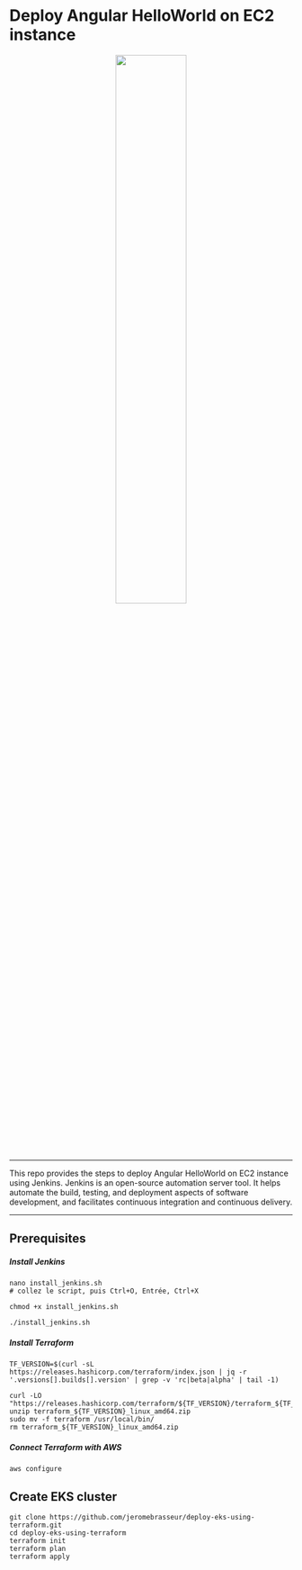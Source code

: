 # Deploy Angular HelloWorld on EC2 instance

<p align="center"><img src="img/EKS-Terraform.jpg" width="50%"></p>

----

This repo provides the steps to deploy Angular HelloWorld on EC2 instance using Jenkins. Jenkins is an open-source automation server tool. It helps automate the build, testing, and deployment aspects of software development, and facilitates continuous integration and continuous delivery.

----

## Prerequisites

##### Install Jenkins

```
nano install_jenkins.sh
# collez le script, puis Ctrl+O, Entrée, Ctrl+X

chmod +x install_jenkins.sh

./install_jenkins.sh
```

##### Install Terraform

```
TF_VERSION=$(curl -sL https://releases.hashicorp.com/terraform/index.json | jq -r '.versions[].builds[].version' | grep -v 'rc|beta|alpha' | tail -1)

curl -LO "https://releases.hashicorp.com/terraform/${TF_VERSION}/terraform_${TF_VERSION}_linux_amd64.zip"
unzip terraform_${TF_VERSION}_linux_amd64.zip
sudo mv -f terraform /usr/local/bin/
rm terraform_${TF_VERSION}_linux_amd64.zip
```

##### Connect Terraform with AWS

```
aws configure
```

## Create EKS cluster

```
git clone https://github.com/jeromebrasseur/deploy-eks-using-terraform.git
cd deploy-eks-using-terraform
terraform init
terraform plan
terraform apply
```
